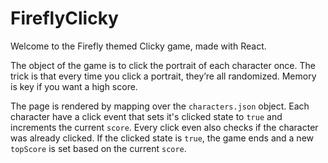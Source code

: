 # FireflyClicky
Welcome to the Firefly themed Clicky game, made with React.

The object of the game is to click the portrait of each character once. The trick is that every time you click a portrait, they’re all randomized. Memory is key if you want a high score.

The page is rendered by mapping over the `characters.json` object. Each character have a click event that sets it's clicked state to `true` and increments the current `score`. Every click even also checks if the character was already clicked. If the clicked state is `true`, the game ends and a new `topScore` is set based on the current `score`.